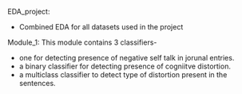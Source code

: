 EDA_project:
- Combined EDA for all datasets used in the project

Module_1:
This module contains 3 classifiers- 
- one for detecting presence of negative self talk in jorunal entries.
- a binary classifier for detecting presence of cogniitve distortion.
- a multiclass classifier to detect type of distortion present in the sentences.

